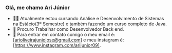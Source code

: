 ### Olá, me chamo Ari Júnior

* 👨‍🎓 Atualmente estou cursando Análise e Desenvolvimento de Sistemas na Estácio(3º Semestre) e também fazendo um curso completo de Java.
* 💼 Procuro Trabalhar como Desenvolvedor Back end. 
* 📧 Para entrar em contato comigo o meu email é: [arioliveirajuniojose@gmail.com] e meu instagram é: [https://www.instagram.com/arijunior09].
